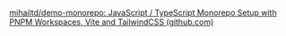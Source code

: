 [mihailtd/demo-monorepo: JavaScript / TypeScript Monorepo Setup with PNPM Workspaces, Vite and TailwindCSS (github.com)](https://github.com/mihailtd/demo-monorepo)